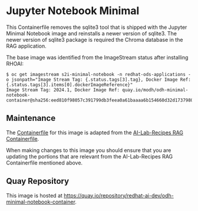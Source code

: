 # Jupyter Notebook Minimal

This Containerfile removes the sqlite3 tool that is shipped with the Jupyter Minimal Notebook image and reinstalls a newer version of sqlite3. The newer version of sqlite3 package is required the Chroma database in the RAG application.

The base image was identified from the ImageStream status after installing RHOAI:

```
$ oc get imagestream s2i-minimal-notebook -n redhat-ods-applications -o jsonpath="Image Stream Tag: {.status.tags[3].tag}, Docker Image Ref: {.status.tags[3].items[0].dockerImageReference}"
Image Stream Tag: 2024.1, Docker Image Ref: quay.io/modh/odh-minimal-notebook-container@sha256:eed810f98057c391799db3feea0a61baaaa6b154660d32d1737980020e335dc3
```

## Maintenance

The [Containerfile](./Containerfile) for this image is adapted from the [AI-Lab-Recipes RAG Containerfile](https://github.com/containers/ai-lab-recipes/blob/main/recipes/natural_language_processing/rag/app/Containerfile). 

When making changes to this image you should ensure that you are updating the portions that are relevant from the AI-Lab-Recipes RAG Containerfile mentioned above.

## Quay Repository

This image is hosted at https://quay.io/repository/redhat-ai-dev/odh-minimal-notebook-container.

